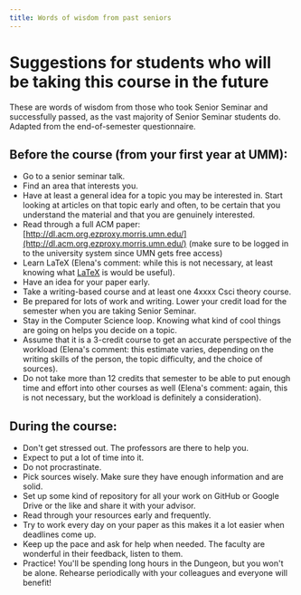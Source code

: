```yaml
---
title: Words of wisdom from past seniors
---
```


# Suggestions for students who will be taking this course in the future 

These are words of wisdom from those who took Senior Seminar and successfully passed, as the vast majority of Senior Seminar students do. Adapted from the end-of-semester questionnaire.

## Before the course (from your first year at UMM):
- Go to a senior seminar talk.
- Find an area that interests you.
- Have at least a general idea for a topic you may be interested in. Start looking at articles on that topic early and often, to be certain that you understand the material and that you are genuinely interested.
- Read through a full ACM paper: [http://dl.acm.org.ezproxy.morris.umn.edu/](http://dl.acm.org.ezproxy.morris.umn.edu/) (make sure to be logged in to the university system since UMN gets free access)
- Learn LaTeX (Elena's comment: while this is not necessary, at least knowing what [LaTeX](https://en.wikipedia.org/wiki/LaTeX)
is would be useful).
- Have an idea for your paper early.
- Take a writing-based course and at least one 4xxxx Csci theory course.
- Be prepared for lots of work and writing. Lower your credit load for the semester when you are taking Senior Seminar.
- Stay in the Computer Science loop. Knowing what kind of cool things are going on helps you decide on a topic.
- Assume that it is a 3-credit course to get an accurate perspective of the workload (Elena's comment: this estimate varies, depending on the writing skills of the person, the topic difficulty, and the choice of sources).
- Do not take more than 12 credits that semester to be able to put enough time and effort into other courses as well (Elena's comment: again, this is not necessary, but the workload is definitely a consideration). 

## During the course:

- Don't get stressed out. The professors are there to help you.
- Expect to put a lot of time into it.
- Do not procrastinate.
- Pick sources wisely. Make sure they have enough information and are solid.
- Set up some kind of repository for all your work on GitHub or Google Drive or the like and share it with your advisor.
- Read through your resources early and frequently.
- Try to work every day on your paper as this makes it a lot easier when deadlines come up.
- Keep up the pace and ask for help when needed. The faculty are wonderful in their feedback, listen to them.
- Practice! You'll be spending long hours in the Dungeon, but you won't be alone. Rehearse periodically with your colleagues and everyone will benefit! 
